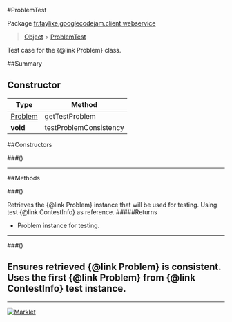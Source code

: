 #ProblemTest

Package [fr.faylixe.googlecodejam.client.webservice](README.md)<br>
> [Object](../../../../java/lang/Object.md) > [ProblemTest](ProblemTest.md)

Test case for the {@link Problem} class.

##Summary

Constructor
 --- 
Type | Method
 --- | --- 
[Problem](Problem.md) | getTestProblem
**void** | testProblemConsistency

##Constructors

###()



---

##Methods

###()


Retrieves the {@link Problem} instance
 that will be used for testing. Using
 test {@link ContestInfo} as reference.
#####Returns


* Problem instance for testing.

---
###()


Ensures retrieved {@link Problem} is
 consistent. Uses the first {@link Problem}
 from {@link ContestInfo} test instance.
---
---
[![Marklet](https://img.shields.io/badge/Generated%20by-Marklet-green.svg)](https://github.com/Faylixe/marklet)